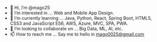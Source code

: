 - 👋 Hi, I’m @mago25
- 👀 I’m interested in ... Web and Mobile App Design.
- 🌱 I’m currently learning ... Java, Python, React, Spring Boot, HTML5, CSS3 and JavaScript ES6, AWS, Azure, MVC, SPA, PWA.
- 💞️ I’m looking to collaborate on ... Big Data, ML, AI, etc.
- 📫 How to reach me ... Say me to hello in mago0025@gmail.com

<!---
mago25/mago25 is a ✨ special ✨ repository because its `README.md` (this file) appears on your GitHub profile.
You can click the Preview link to take a look at your changes.
--->
